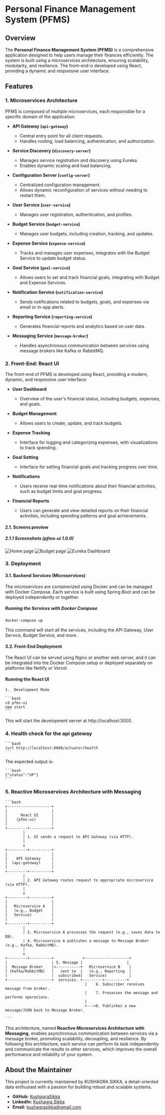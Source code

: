 # Personal Finance Management System (PFMS)

## Overview

The **Personal Finance Management System (PFMS)** is a comprehensive application designed to help users manage their finances efficiently. The system is built using a microservices architecture, ensuring scalability, modularity, and resilience. The front-end is developed using React, providing a dynamic and responsive user interface.

## Features

### 1. Microservices Architecture

PFMS is composed of multiple microservices, each responsible for a specific domain of the application:

- **API Gateway (`api-gateway`)**
  - Central entry point for all client requests.
  - Handles routing, load balancing, authentication, and authorization.
  
- **Service Discovery (`discovery-server`)**
  - Manages service registration and discovery using Eureka.
  - Enables dynamic scaling and load balancing.
  
- **Configuration Server (`config-server`)**
  - Centralized configuration management.
  - Allows dynamic reconfiguration of services without needing to restart them.
  
- **User Service (`user-service`)**
  - Manages user registration, authentication, and profiles.
  
- **Budget Service (`budget-service`)**
  - Manages user budgets, including creation, tracking, and updates.
  
- **Expense Service (`expense-service`)**
  - Tracks and manages user expenses, integrates with the Budget Service to update budget status.
  
- **Goal Service (`goal-service`)**
  - Allows users to set and track financial goals, integrating with Budget and Expense Services.
  
- **Notification Service (`notification-service`)**
  - Sends notifications related to budgets, goals, and expenses via email or in-app alerts.
  
- **Reporting Service (`reporting-service`)**
  - Generates financial reports and analytics based on user data.
  
- **Messaging Service (`message-broker`)**
  - Handles asynchronous communication between services using message brokers like Kafka or RabbitMQ.

### 2. Front-End: React UI

The front-end of PFMS is developed using React, providing a modern, dynamic, and responsive user interface:

- **User Dashboard**
  - Overview of the user's financial status, including budgets, expenses, and goals.
  
- **Budget Management**
  - Allows users to create, update, and track budgets.
  
- **Expense Tracking**
  - Interface for logging and categorizing expenses, with visualizations to track spending.
  
- **Goal Setting**
  - Interface for setting financial goals and tracking progress over time.
  
- **Notifications**
  - Users receive real-time notifications about their financial activities, such as budget limits and goal progress.
  
- **Financial Reports**
  - Users can generate and view detailed reports on their financial activities, including spending patterns and goal achievements.

#### 2.1. Screens preview

##### 2.1.1 Screenshots (pfms-ui 1.0.0)
![Home page](pfms-ui/public/preview/home-page-preview.png)
![Budget page](pfms-ui/public/preview/budget-page-preview.png)
![Eureka Dashboard](config-server/src/main/resources/config-server-registered-to-eureka-server.png)

### 3. Deployment

#### 3.1. Backend Services (Microservices)

The microservices are containerized using Docker and can be managed with Docker Compose. Each service is built using Spring Boot and can be deployed independently or together.

##### Running the Services with Docker Compose

```bash
docker-compose up
```

This command will start all the services, including the API Gateway, User Service, Budget Service, and more.

#### 3.2. Front-End Deployment

The React UI can be served using Nginx or another web server, and it can be integrated into the Docker Compose setup or deployed separately on platforms like Netlify or Vercel.

#### Running the React UI

	1.	Development Mode

    ```bash
    cd pfms-ui
    npm start
    ```

This will start the development server at http://localhost:3000.

### 4. Health check for the api gateway 

    ```bash
    curl http://localhost:8080/actuator/health
    ```

The expected output is:

    ```bash
    {"status":"UP"}
    ```

### 5. Reactive Microservices Architecture with Messaging

    ```bash
    +--------------------+
    |                    |
    |      React UI      |
    |    (pfms-ui)       |
    |                    |
    +---------+----------+
            |
            | 1. UI sends a request to API Gateway (via HTTP).
            |
            v
    +---------+----------+
    |                    |
    |    API Gateway     |  
    |  (api-gateway)     |  
    |                    |
    +---------+----------+
            |
            | 2. API Gateway routes request to appropriate microservice (via HTTP).
            |
            v
    +---------+----------+
    |                    |
    |   Microservice A   |  
    |   (e.g., Budget    |
    |   Service)         |
    |                    |
    +---------+----------+
            |
            | 3. Microservice A processes the request (e.g., saves data to DB).
            | 4. Microservice A publishes a message to Message Broker (e.g., Kafka, RabbitMQ).
            |
            v
    +---------+----------+             +--------------------+
    |                    | 5. Message |                    |
    |  Message Broker    |<-----------+   Microservice B    |
    | (Kafka/RabbitMQ)   |   sent to  |   (e.g., Reporting  |
    |                    |  subscribed|   Service)          |
    +--------------------+  services. +---------+----------+
                                        |    6. Subscriber receives message from broker.
                                        |    7. Processes the message and performs operations.
                                        |
                                        +--->8. Publishes a new message/JSON back to Message Broker.
                                                    
    ```

This architecture, named **Reactive Microservices Architecture with Messaging**, enables asynchronous communication between services via a message broker, promoting scalability, decoupling, and resilience. By following this architecture, each service can perform its task independently and communicate the results to other services, which improves the overall performance and reliability of your system.

## About the Maintainer

This project is currently maintained by KUSHAGRA SIKKA, a detail-oriented data enthusiast with a passion for building robust and scalable systems.

- **GitHub:** [KushagraSikka](https://github.com/KushagraSikka)
- **LinkedIn:** [Kushagra Sikka](https://linkedin.com/in/kushagrasikka)
- **Email:** kushagrasikka@gmail.com